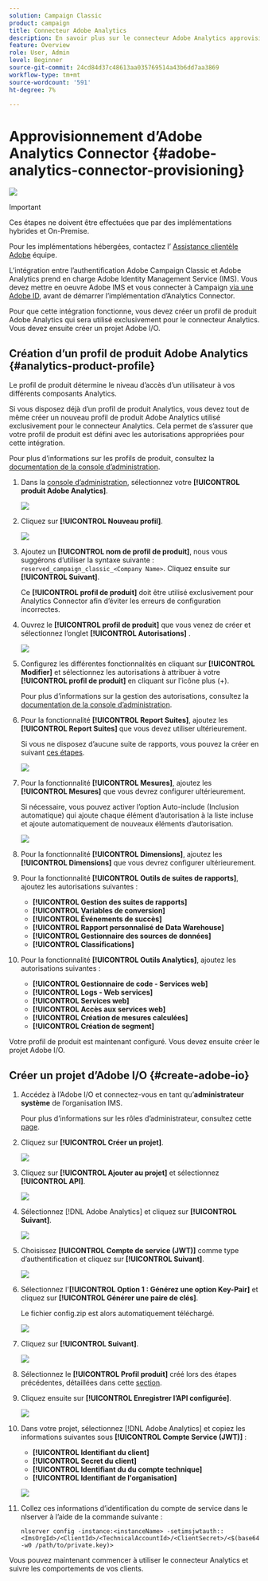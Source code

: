 ```yaml
---
solution: Campaign Classic
product: campaign
title: Connecteur Adobe Analytics
description: En savoir plus sur le connecteur Adobe Analytics approvisionnement
feature: Overview
role: User, Admin
level: Beginner
source-git-commit: 24cd84d37c48613aa035769514a43b6dd7aa3869
workflow-type: tm+mt
source-wordcount: '591'
ht-degree: 7%

---
```


# Approvisionnement d’Adobe Analytics Connector {#adobe-analytics-connector-provisioning}

![](../../assets/common.svg)

>[!IMPORTANT]
>
> Ces étapes ne doivent être effectuées que par des implémentations hybrides et On-Premise.
>
>Pour les implémentations hébergées, contactez l’ [Assistance clientèle Adobe](https://helpx.adobe.com/fr/enterprise/admin-guide.html/enterprise/using/support-for-experience-cloud.ug.html) équipe.

L’intégration entre l’authentification Adobe Campaign Classic et Adobe Analytics prend en charge Adobe Identity Management Service (IMS). Vous devez mettre en oeuvre Adobe IMS et vous connecter à Campaign [via une Adobe ID](https://experienceleague.adobe.com/docs/campaign-classic/using/installing-campaign-classic/connect-to-campaign/connecting-via-an-adobe-id/about-adobe-id.html?lang=en), avant de démarrer l’implémentation d’Analytics Connector.

Pour que cette intégration fonctionne, vous devez créer un profil de produit Adobe Analytics qui sera utilisé exclusivement pour le connecteur Analytics. Vous devez ensuite créer un projet Adobe I/O.

## Création d’un profil de produit Adobe Analytics {#analytics-product-profile}

Le profil de produit détermine le niveau d’accès d’un utilisateur à vos différents composants Analytics.

Si vous disposez déjà d’un profil de produit Analytics, vous devez tout de même créer un nouveau profil de produit Adobe Analytics utilisé exclusivement pour le connecteur Analytics. Cela permet de s’assurer que votre profil de produit est défini avec les autorisations appropriées pour cette intégration.

Pour plus d’informations sur les profils de produit, consultez la [documentation de la console d’administration](https://helpx.adobe.com/mt/enterprise/admin-guide.html).

1. Dans la [console d’administration](https://adminconsole.adobe.com/), sélectionnez votre **[!UICONTROL produit Adobe Analytics]**.

   ![](assets/do-not-localize/triggers_1.png)

1. Cliquez sur **[!UICONTROL Nouveau profil]**.

   ![](assets/do-not-localize/triggers_2.png)

1. Ajoutez un **[!UICONTROL nom de profil de produit]**, nous vous suggérons d’utiliser la syntaxe suivante : `reserved_campaign_classic_<Company Name>`. Cliquez ensuite sur **[!UICONTROL Suivant]**.

   Ce **[!UICONTROL profil de produit]** doit être utilisé exclusivement pour Analytics Connector afin d’éviter les erreurs de configuration incorrectes.

1. Ouvrez le **[!UICONTROL profil de produit]** que vous venez de créer et sélectionnez l’onglet **[!UICONTROL Autorisations]** .

   ![](assets/do-not-localize/triggers_3.png)

1. Configurez les différentes fonctionnalités en cliquant sur **[!UICONTROL Modifier]** et sélectionnez les autorisations à attribuer à votre **[!UICONTROL profil de produit]** en cliquant sur l’icône plus (+).

   Pour plus d’informations sur la gestion des autorisations, consultez la [documentation de la console d’administration](https://helpx.adobe.com/mt/enterprise/using/manage-permissions-and-roles.html).

1. Pour la fonctionnalité **[!UICONTROL Report Suites]**, ajoutez les **[!UICONTROL Report Suites]** que vous devez utiliser ultérieurement.

   Si vous ne disposez d’aucune suite de rapports, vous pouvez la créer en suivant [ces étapes](../../platform/using/adobe-analytics-connector.md#report-suite-analytics).

   ![](assets/do-not-localize/triggers_4.png)

1. Pour la fonctionnalité **[!UICONTROL Mesures]**, ajoutez les **[!UICONTROL Mesures]** que vous devrez configurer ultérieurement.

   Si nécessaire, vous pouvez activer l’option Auto-include (Inclusion automatique) qui ajoute chaque élément d’autorisation à la liste incluse et ajoute automatiquement de nouveaux éléments d’autorisation.

   ![](assets/do-not-localize/triggers_13.png)

1. Pour la fonctionnalité **[!UICONTROL Dimensions]**, ajoutez les **[!UICONTROL Dimensions]** que vous devrez configurer ultérieurement.

1. Pour la fonctionnalité **[!UICONTROL Outils de suites de rapports]**, ajoutez les autorisations suivantes :

   * **[!UICONTROL Gestion des suites de rapports]**
   * **[!UICONTROL Variables de conversion]**
   * **[!UICONTROL Événements de succès]**
   * **[!UICONTROL Rapport personnalisé de Data Warehouse]**
   * **[!UICONTROL Gestionnaire des sources de données]**
   * **[!UICONTROL Classifications]**

1. Pour la fonctionnalité **[!UICONTROL Outils Analytics]**, ajoutez les autorisations suivantes :

   * **[!UICONTROL Gestionnaire de code - Services web]**
   * **[!UICONTROL Logs - Web services]**
   * **[!UICONTROL Services web]**
   * **[!UICONTROL Accès aux services web]**
   * **[!UICONTROL Création de mesures calculées]**
   * **[!UICONTROL Création de segment]**

Votre profil de produit est maintenant configuré. Vous devez ensuite créer le projet Adobe I/O.

## Créer un projet d’Adobe I/O {#create-adobe-io}

1. Accédez à l’Adobe I/O et connectez-vous en tant qu’**administrateur système** de l’organisation IMS.

   Pour plus d’informations sur les rôles d’administrateur, consultez cette [page](https://helpx.adobe.com/enterprise/using/admin-roles.html).

1. Cliquez sur **[!UICONTROL Créer un projet]**.

   ![](assets/do-not-localize/triggers_5.png)

1. Cliquez sur **[!UICONTROL Ajouter au projet]** et sélectionnez **[!UICONTROL API]**.

   ![](assets/do-not-localize/triggers_6.png)

1. Sélectionnez [!DNL Adobe Analytics] et cliquez sur **[!UICONTROL Suivant]**.

   ![](assets/do-not-localize/triggers_7.png)

1. Choisissez **[!UICONTROL Compte de service (JWT)]** comme type d’authentification et cliquez sur **[!UICONTROL Suivant]**.

   ![](assets/do-not-localize/triggers_8.png)

1. Sélectionnez l&#39;**[!UICONTROL Option 1 : Générez une option Key-Pair]** et cliquez sur **[!UICONTROL Générer une paire de clés]**.

   Le fichier config.zip est alors automatiquement téléchargé.

   ![](assets/do-not-localize/triggers_9.png)

1. Cliquez sur **[!UICONTROL Suivant]**.

   ![](assets/do-not-localize/triggers_10.png)

1. Sélectionnez le **[!UICONTROL Profil produit]** créé lors des étapes précédentes, détaillées dans cette [section](#analytics-product-profile).

1. Cliquez ensuite sur **[!UICONTROL Enregistrer l’API configurée]**.

   ![](assets/do-not-localize/triggers_11.png)

1. Dans votre projet, sélectionnez [!DNL Adobe Analytics] et copiez les informations suivantes sous **[!UICONTROL Compte Service (JWT)]** :

   * **[!UICONTROL Identifiant du client]**
   * **[!UICONTROL Secret du client]**
   * **[!UICONTROL Identifiant du du compte technique]**
   * **[!UICONTROL Identifiant de l&#39;organisation]**

   ![](assets/do-not-localize/triggers_12.png)

1. Collez ces informations d’identification du compte de service dans le nlserver à l’aide de la commande suivante :

   ```
   nlserver config -instance:<instanceName> -setimsjwtauth::<ImsOrgId>/<ClientId>/<TechnicalAccountId>/<ClientSecret>/<$(base64 -w0 /path/to/private.key)>
   ```

Vous pouvez maintenant commencer à utiliser le connecteur Analytics et suivre les comportements de vos clients.

